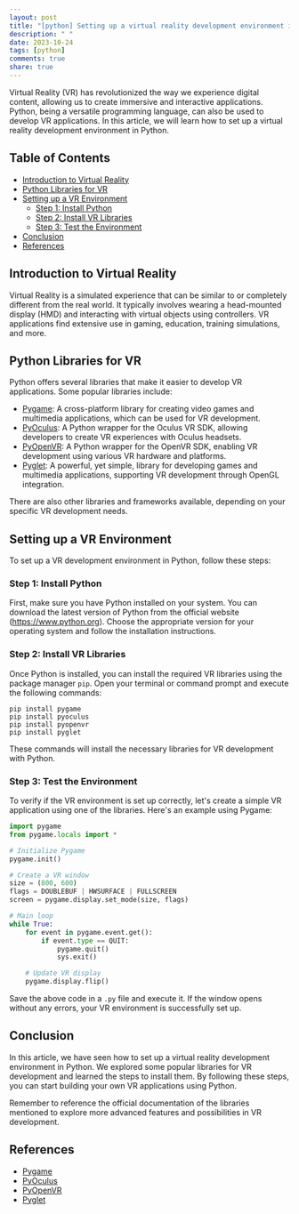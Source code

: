 ```yaml
---
layout: post
title: "[python] Setting up a virtual reality development environment in Python"
description: " "
date: 2023-10-24
tags: [python]
comments: true
share: true
---
```


Virtual Reality (VR) has revolutionized the way we experience digital content, allowing us to create immersive and interactive applications. Python, being a versatile programming language, can also be used to develop VR applications. In this article, we will learn how to set up a virtual reality development environment in Python.

## Table of Contents
- [Introduction to Virtual Reality](#introduction-to-virtual-reality)
- [Python Libraries for VR](#python-libraries-for-vr)
- [Setting up a VR Environment](#setting-up-a-vr-environment)
  - [Step 1: Install Python](#step-1-install-python)
  - [Step 2: Install VR Libraries](#step-2-install-vr-libraries)
  - [Step 3: Test the Environment](#step-3-test-the-environment)
- [Conclusion](#conclusion)
- [References](#references)

## Introduction to Virtual Reality

Virtual Reality is a simulated experience that can be similar to or completely different from the real world. It typically involves wearing a head-mounted display (HMD) and interacting with virtual objects using controllers. VR applications find extensive use in gaming, education, training simulations, and more.

## Python Libraries for VR

Python offers several libraries that make it easier to develop VR applications. Some popular libraries include:

- [Pygame](https://www.pygame.org/): A cross-platform library for creating video games and multimedia applications, which can be used for VR development.
- [PyOculus](https://github.com/cmbruns/pyoculus): A Python wrapper for the Oculus VR SDK, allowing developers to create VR experiences with Oculus headsets.
- [PyOpenVR](https://github.com/cmbruns/pyopenvr): A Python wrapper for the OpenVR SDK, enabling VR development using various VR hardware and platforms.
- [Pyglet](https://pyglet.readthedocs.io): A powerful, yet simple, library for developing games and multimedia applications, supporting VR development through OpenGL integration.

There are also other libraries and frameworks available, depending on your specific VR development needs.

## Setting up a VR Environment

To set up a VR development environment in Python, follow these steps:

### Step 1: Install Python

First, make sure you have Python installed on your system. You can download the latest version of Python from the official website (https://www.python.org). Choose the appropriate version for your operating system and follow the installation instructions.

### Step 2: Install VR Libraries

Once Python is installed, you can install the required VR libraries using the package manager `pip`. Open your terminal or command prompt and execute the following commands:

```shell
pip install pygame
pip install pyoculus
pip install pyopenvr
pip install pyglet
```

These commands will install the necessary libraries for VR development with Python.

### Step 3: Test the Environment

To verify if the VR environment is set up correctly, let's create a simple VR application using one of the libraries. Here's an example using Pygame:

```python
import pygame
from pygame.locals import *

# Initialize Pygame
pygame.init()

# Create a VR window
size = (800, 600)
flags = DOUBLEBUF | HWSURFACE | FULLSCREEN
screen = pygame.display.set_mode(size, flags)

# Main loop
while True:
    for event in pygame.event.get():
        if event.type == QUIT:
            pygame.quit()
            sys.exit()

    # Update VR display
    pygame.display.flip()
```

Save the above code in a `.py` file and execute it. If the window opens without any errors, your VR environment is successfully set up.

## Conclusion

In this article, we have seen how to set up a virtual reality development environment in Python. We explored some popular libraries for VR development and learned the steps to install them. By following these steps, you can start building your own VR applications using Python.

Remember to reference the official documentation of the libraries mentioned to explore more advanced features and possibilities in VR development.

## References

- [Pygame](https://www.pygame.org/)
- [PyOculus](https://github.com/cmbruns/pyoculus)
- [PyOpenVR](https://github.com/cmbruns/pyopenvr)
- [Pyglet](https://pyglet.readthedocs.io)